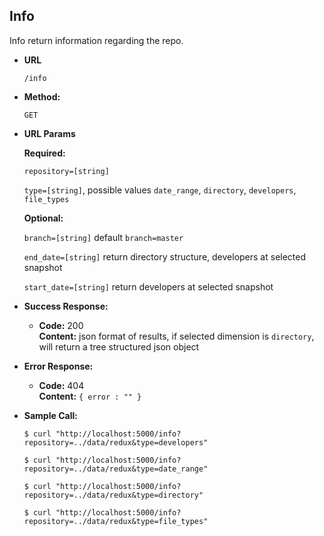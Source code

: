 **Info**
----
Info return information regarding the repo.

* **URL**

  `/info`

* **Method:**
  
  `GET`
  
*  **URL Params**

   **Required:**
 
   `repository=[string]`
      
   `type=[string]`, possible values `date_range`, `directory`, `developers`, `file_types`

   **Optional:**
 
   `branch=[string]` default `branch=master`
   
   `end_date=[string]`  return directory structure, developers at selected snapshot

    `start_date=[string]`  return developers at selected snapshot   
   

* **Success Response:**
  
  * **Code:** 200 <br />
    **Content:** json format of results, if selected dimension is `directory`, will return a tree structured json object
 

* **Error Response:**

  * **Code:** 404 <br />
    **Content:** `{ error : "" }`


* **Sample Call:**

    `$ curl "http://localhost:5000/info?repository=../data/redux&type=developers"`
        
    `$ curl "http://localhost:5000/info?repository=../data/redux&type=date_range"`
    
    `$ curl "http://localhost:5000/info?repository=../data/redux&type=directory"`

    `$ curl "http://localhost:5000/info?repository=../data/redux&type=file_types"`